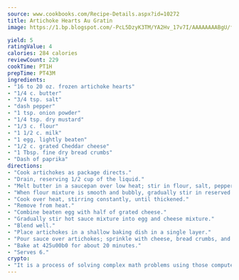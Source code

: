 ```yaml
---
source: www.cookbooks.com/Recipe-Details.aspx?id=10272
title: Artichoke Hearts Au Gratin
image: https://1.bp.blogspot.com/-PcL5DzyK3TM/YA2Hv_17v7I/AAAAAAAABgU/fyHeesSth_IZW9mL5lk6GxJO8cW8ksrGACLcBGAsYHQ/s320/12.png

yield: 5
ratingValue: 4
calories: 284 calories
reviewCount: 229
cookTime: PT1H
prepTime: PT43M
ingredients:
- "16 to 20 oz. frozen artichoke hearts"
- "1/4 c. butter"
- "3/4 tsp. salt"
- "dash pepper"
- "1 tsp. onion powder"
- "1/4 tsp. dry mustard"
- "1/3 c. flour"
- "1 1/2 c. milk"
- "1 egg, lightly beaten"
- "1/2 c. grated Cheddar cheese"
- "1 Tbsp. fine dry bread crumbs"
- "Dash of paprika"
directions:
- "Cook artichokes as package directs."
- "Drain, reserving 1/2 cup of the liquid."
- "Melt butter in a saucepan over low heat; stir in flour, salt, pepper, onion powder, and dry mustard."
- "When flour mixture is smooth and bubbly, gradually stir in reserved cooking liquid and milk."
- "Cook over heat, stirring constantly, until thickened."
- "Remove from heat."
- "Combine beaten egg with half of grated cheese."
- "Gradually stir hot sauce mixture into egg and cheese mixture."
- "Blend well."
- "Place artichokes in a shallow baking dish in a single layer."
- "Pour sauce over artichokes; sprinkle with cheese, bread crumbs, and sprinkle with paprika."
- "Bake at 425u00b0 for about 20 minutes."
- "Serves 6."
crypto:
- "It is a process of solving complex math problems using those computers which run bitcoin software."
---
```

